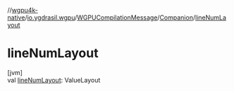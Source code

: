//[wgpu4k-native](../../../../index.md)/[io.ygdrasil.wgpu](../../index.md)/[WGPUCompilationMessage](../index.md)/[Companion](index.md)/[lineNumLayout](line-num-layout.md)

# lineNumLayout

[jvm]\
val [lineNumLayout](line-num-layout.md): ValueLayout